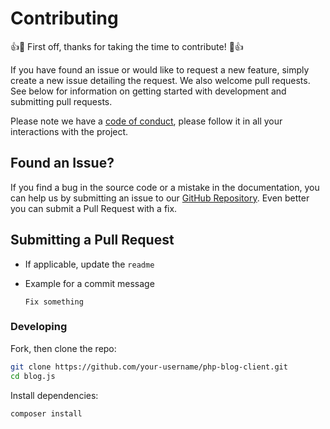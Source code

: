 # Contributing

👍🎉 First off, thanks for taking the time to contribute! 🎉👍

If you have found an issue or would like to request a new feature, simply create a new issue detailing the request. We also welcome pull requests. See below for information on getting started with development and submitting pull requests.

Please note we have a [code of conduct](https://github.com/arifszn/php-blog-client/blob/main/CODE_OF_CONDUCT.md), please follow it in all your interactions with the project.

## Found an Issue?

If you find a bug in the source code or a mistake in the documentation, you can help us by submitting an issue to our [GitHub Repository](https://github.com/arifszn/php-blog-client/issues/new). Even better you can submit a Pull Request with a fix.

## Submitting a Pull Request

- If applicable, update the `readme`
- Example for a commit message

  ```
  Fix something
  ```

### Developing

Fork, then clone the repo:

```sh
git clone https://github.com/your-username/php-blog-client.git
cd blog.js
```

Install dependencies:

```sh
composer install
```

